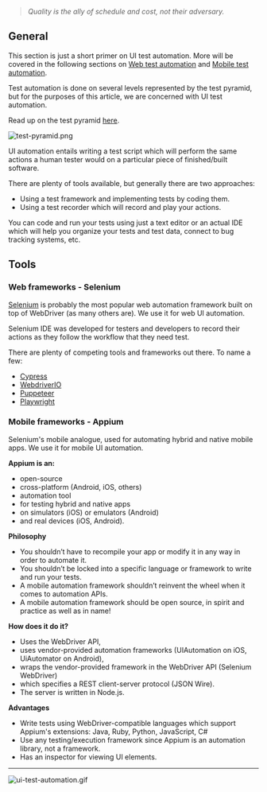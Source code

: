 > *Quality is the ally of schedule and cost, not their adversary.*

## General

This section is just a short primer on UI test automation. More will be covered in the following sections on [Web test automation](https://infinum.com/handbook/qa/automation/ui-automation-web-selenium-and-qawa) and [Mobile test automation](https://infinum.com/handbook/qa/automation/ui-automation-mobile).

Test automation is done on several levels represented by the test pyramid, but for the purposes of this article, we are concerned with UI test automation.

Read up on the test pyramid [here](https://martinfowler.com/articles/practical-test-pyramid.html).

![test-pyramid.png](/img/test-pyramid.png)

UI automation entails writing a test script which will perform the same actions a human tester would on a particular piece of finished/built software.

There are plenty of tools available, but generally there are two approaches:

- Using a test framework and implementing tests by coding them.
- Using a test recorder which will record and play your actions.

You can code and run your tests using just a text editor or an actual IDE which will help you organize your tests and test data, connect to bug tracking systems, etc.

## Tools

### Web frameworks - Selenium

[Selenium](https://www.selenium.dev/) is probably the most popular web automation framework built on top of WebDriver (as many others are). We use it for web UI automation.

Selenium IDE was developed for testers and developers to record their actions as they follow the workflow that they need test.

There are plenty of competing tools and frameworks out there. To name a few:

- [Cypress](https://www.cypress.io/)
- [WebdriverIO](https://webdriver.io/)
- [Puppeteer](https://github.com/puppeteer/puppeteer)
- [Playwright](https://github.com/microsoft/playwright)

### Mobile frameworks - Appium

Selenium's mobile analogue, used for automating hybrid and native mobile apps. We use it for mobile UI automation.

**Appium is an:**

- open-source
- cross-platform (Android, iOS, others)
- automation tool
- for testing hybrid and native apps
- on simulators (iOS) or emulators (Android)
- and real devices (iOS, Android).

**Philosophy**

- You shouldn’t have to recompile your app or modify it in any way in order to automate it.
- You shouldn’t be locked into a specific language or framework to write and run your tests.
- A mobile automation framework shouldn’t reinvent the wheel when it comes to automation APIs.
- A mobile automation framework should be open source, in spirit and practice as well as in name!

**How does it do it?**

- Uses the WebDriver API,
- uses vendor-provided automation frameworks (UIAutomation on iOS, UiAutomator on Android),
- wraps the vendor-provided framework in the WebDriver API (Selenium WebDriver)
- which specifies a REST client-server protocol (JSON Wire).
- The server is written in Node.js.

**Advantages**

- Write tests using WebDriver-compatible languages which support Appium's extensions: Java, Ruby, Python, JavaScript, C#
- Use any testing/execution framework since Appium is an automation library, not a framework.
- Has an inspector for viewing UI elements.

---

![ui-test-automation.gif](/img/ui-test-automation.gif)
